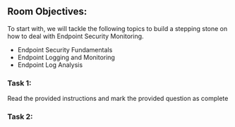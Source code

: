## Room Objectives:

To start with, we will tackle the following topics to build a stepping stone on how to deal with Endpoint Security Monitoring.

- Endpoint Security Fundamentals
- Endpoint Logging and Monitoring
- Endpoint Log Analysis

### Task 1: 
Read the provided instructions and mark the provided question as complete

### Task 2: 

  
